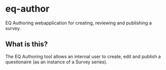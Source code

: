 # eq-author

EQ Authoring webapplication for creating, reviewing and publishing a survey.

## What is this?

The EQ Authoring tool allows an internal user to create, edit and publish a questionaire (as an instance of a Survey series).
